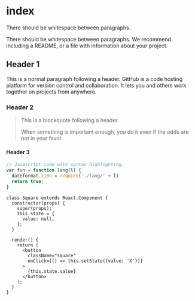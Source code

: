# index

There should be whitespace between paragraphs.

There should be whitespace between paragraphs. We recommend including a README, or a file with information about your project.

## Header 1

This is a normal paragraph following a header. GitHub is a code hosting platform for version control and collaboration. It lets you and others work together on projects from anywhere.

### Header 2

> This is a blockquote following a header.
>
> When something is important enough, you do it even if the odds are not in your favor.

#### Header 3

```javascript
// Javascript code with syntax highlighting.
var fun = function lang(l) {
  dateformat.i18n = require('./lang/' + l)
  return true;
}
```


```javascript{12-13,15}
class Square extends React.Component {
  constructor(props) {
    super(props);
    this.state = {
      value: null,
    };
  }

  render() {
    return (
      <button
        className="square"
        onClick={() => this.setState({value: 'X'})}
      >
        {this.state.value}
      </button>
    );
  }
}
```
